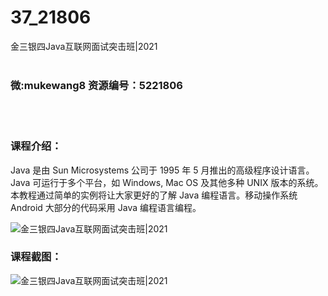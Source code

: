# 37_21806
金三银四Java互联网面试突击班|2021
<br/></br>
<h3>微:mukewang8 资源编号：5221806</h3>
<br/></br>
<h3>课程介绍：</h3>
<p><a title="查看与 Java 相关的文章" target="_blank">Java</a> 是由 Sun Microsystems 公司于 1995 年 5 月推出的高级程序设计语言。<a title="查看与 Java 相关的文章" target="_blank">Java</a> 可运行于多个平台，如 Windows, Mac OS 及其他多种 UNIX 版本的系统。本教程通过简单的实例将让大家更好的了解 Java 编程语言。移动操作系统 Android 大部分的代码采用 Java 编程语言编程。</p>
<p><img src="https://www.ko996.com/wp-content/uploads/img/2021/11/1-74-300x179.png" alt="金三银四Java互联网面试突击班|2021"></p>
<div class="info-desc">
<h3>课程截图：</h3>
<p><img src="https://www.ko996.com/wp-content/uploads/img/2021/11/2-46.png" alt="金三银四Java互联网面试突击班|2021"></p>


			
</div>
